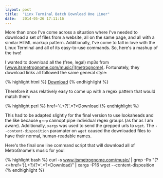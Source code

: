 ```yaml
---
layout: post
title:  "Linx Terminal Batch Download One Liner"
date:   2014-05-26 17:11:16
---
```


More than once I've come across a situation where I've needed to download a set of files from a website, all on the same page, and all with a similar HTML markup pattern. Additionally, I've come to fall in love with the Linux Terminal and all of its easy-to-use commands. So, here's a mashup of the two!

I wanted to download all the (free, legal) mp3s from [www.itsmetrognome.com/music/](metrognome). Fortunately, they download links all followed the same general style:

{% highlight html %}
<a class='btn_left  has-counter' rel='36' title='iPhone (MetroGnome Remix)' href='http://www.itsmetrognome.com/?wpdmact=process&did=MzYuaG90bGluaw=='  >Download</a>
{% endhighlight %}

Therefore it was relatively easy to come up with a regex pattern that would match them:

{% highlight perl %}
href='(.+?)'.*?>Download
{% endhighlight %}

This had to be adapted slightly for the final version to use lookaheads and the like because `grep` cannopt pipe individual regex groups (as far as I am aware). Additionally, `xargs` was used to send the grepped urls to `wget`. The `--content-disposition` paramater on `wget` caused the downloaded files to have their normal, human-readable names.

Here's the final one line command script that will download all of MetroGnome's music for you!

{% highlight bash %}
curl -s www.itsmetrognome.com/music/ | grep -Po "(?<=href=')(.+?)(?='.*?>Download)" | xargs -P16 wget --content-disposition
{% endhighlight %}

[metrognome]: www.itsmetrognome.com/music/
